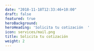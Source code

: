 ```yaml
---
date: "2018-11-18T12:33:46+10:00"
draft: false
featured: true
heroBackground:
heroHeading: 'Solicita tu cotización  '
icon: services/mail.png
title: Solicita tu cotización
weight: 2
---
```


